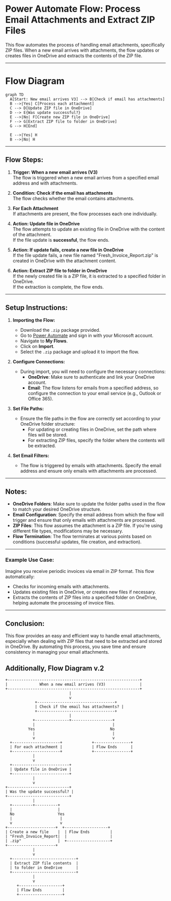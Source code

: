 
# Power Automate Flow: Process Email Attachments and Extract ZIP Files

This flow automates the process of handling email attachments, specifically ZIP files. When a new email arrives with attachments, the flow updates or creates files in OneDrive and extracts the contents of the ZIP file.

---
# Flow Diagram 

```mermaid
graph TD
  A[Start: New email arrives V3] --> B[Check if email has attachments]
  B -->|Yes| C[Process each attachment]
  C --> D[Update ZIP file in OneDrive]
  D --> E{Was update successful?}
  E -->|No| F[Create new ZIP file in OneDrive]
  F --> G[Extract ZIP file to folder in OneDrive]
  G --> H[End]

  E -->|Yes| H
  B -->|No| H
```

---

## Flow Steps:

1. **Trigger: When a new email arrives (V3)**  
   The flow is triggered when a new email arrives from a specified email address and with attachments.

2. **Condition: Check if the email has attachments**  
   The flow checks whether the email contains attachments.

3. **For Each Attachment**  
   If attachments are present, the flow processes each one individually.

4. **Action: Update file in OneDrive**  
   The flow attempts to update an existing file in OneDrive with the content of the attachment.  
   If the file update is **successful**, the flow ends.

5. **Action: If update fails, create a new file in OneDrive**  
   If the file update fails, a new file named "Fresh_Invoice_Report.zip" is created in OneDrive with the attachment content.

6. **Action: Extract ZIP file to folder in OneDrive**  
   If the newly created file is a ZIP file, it is extracted to a specified folder in OneDrive.  
   If the extraction is complete, the flow ends.

---

## Setup Instructions:

1. **Importing the Flow:**
   - Download the `.zip` package provided.
   - Go to [Power Automate](https://flow.microsoft.com) and sign in with your Microsoft account.
   - Navigate to **My Flows**.
   - Click on **Import**.
   - Select the `.zip` package and upload it to import the flow.

2. **Configure Connections:**
   - During import, you will need to configure the necessary connections:
     - **OneDrive**: Make sure to authenticate and link your OneDrive account.
     - **Email**: The flow listens for emails from a specified address, so configure the connection to your email service (e.g., Outlook or Office 365).

3. **Set File Paths:**
   - Ensure the file paths in the flow are correctly set according to your OneDrive folder structure:
     - For updating or creating files in OneDrive, set the path where files will be stored.
     - For extracting ZIP files, specify the folder where the contents will be extracted.

4. **Set Email Filters:**
   - The flow is triggered by emails with attachments. Specify the email address and ensure only emails with attachments are processed.

---

## Notes:

- **OneDrive Folders**: Make sure to update the folder paths used in the flow to match your desired OneDrive structure.
- **Email Configuration**: Specify the email address from which the flow will trigger and ensure that only emails with attachments are processed.
- **ZIP Files**: This flow assumes the attachment is a ZIP file. If you're using different file types, modifications may be necessary.
- **Flow Termination**: The flow terminates at various points based on conditions (successful updates, file creation, and extraction).

---

### Example Use Case:

Imagine you receive periodic invoices via email in ZIP format. This flow automatically:
- Checks for incoming emails with attachments.
- Updates existing files in OneDrive, or creates new files if necessary.
- Extracts the contents of ZIP files into a specified folder on OneDrive, helping automate the processing of invoice files.

---

## Conclusion:

This flow provides an easy and efficient way to handle email attachments, especially when dealing with ZIP files that need to be extracted and stored in OneDrive. By automating this process, you save time and ensure consistency in managing your email attachments.


## Additionally, Flow Diagram v.2

```
+----------------------------------------------------------+
|              When a new email arrives (V3)               |
+----------------------------------------------------------+
                            |
                            v
             +----------------------------------+
             | Check if the email has attachments? |
             +----------------------------------+
                            |
            +---------------+------------------+
            |                                  |
          Yes                                 No
            |                                  |
            v                                  v
  +---------------------+             +----------------+
  | For each attachment |             | Flow Ends      |
  +---------------------+             +----------------+
            |
            v
  +-------------------------+
  | Update file in OneDrive |
  +-------------------------+
            |
            v
+---------------------------+
| Was the update successful? |
+---------------------------+
            |
  +---------+----------+
  |                    |
  No                   Yes
  |                     |
  v                     v
+---------------------+  +-------------------+
| Create a new file    |  | Flow Ends         |
| "Fresh_Invoice_Report|  |                   |
| .zip"                |  +-------------------+
+---------------------+ 
            |
            v
  +----------------------------+
  | Extract ZIP file contents  |
  | to folder in OneDrive      |
  +----------------------------+
            |
            v
     +-------------------+
     | Flow Ends         |
     +-------------------+
```
